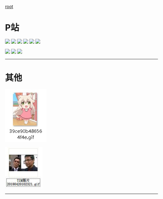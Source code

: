 [root](https://github.com/EvernightAurora/Image/tree/master/)

# P站

[
![](https://raw.githubusercontent.com/EvernightAurora/Image/master/P站/64729991/Les.jpg)](https://www.pixiv.net/member_illust.php?mode=medium&illust_id=66413589)
![](https://raw.githubusercontent.com/EvernightAurora/Image/master/P站/65296146/Les.jpg)
![](https://raw.githubusercontent.com/EvernightAurora/Image/master/P站/68198008/Les.jpg)
![](https://raw.githubusercontent.com/EvernightAurora/Image/master/P站/68263033/Les.jpg)
![](https://raw.githubusercontent.com/EvernightAurora/Image/master/P站/68268075/Les.jpg)
![](https://raw.githubusercontent.com/EvernightAurora/Image/master/P站/67185794/Les.jpg)

![](https://raw.githubusercontent.com/EvernightAurora/Image/master/P站/66708300/Les.JPG)
![](https://raw.githubusercontent.com/EvernightAurora/Image/master/P站/68160873/Les.JPG)
![](https://raw.githubusercontent.com/EvernightAurora/Image/master/P站/66413589/Les.JPG)

---
# 其他

![](https://raw.githubusercontent.com/EvernightAurora/Image/master/其他/39ce90b486564f4e/Les.jpg)

![](https://raw.githubusercontent.com/EvernightAurora/Image/master/其他/IM-20180420102321/Les.JPG)

---
